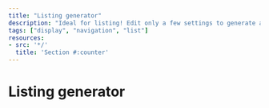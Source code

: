 ```yaml
---
title: "Listing generator"
description: "Ideal for listing! Edit only a few settings to generate a modern looking visulization that uses ODS components and widgets."
tags: ["display", "navigation", "list"]
resources:
- src: '*/'
  title: 'Section #:counter'
---
```


# Listing generator


